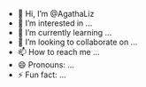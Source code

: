 - 👋 Hi, I’m @AgathaLiz
- 👀 I’m interested in ...
- 🌱 I’m currently learning ...
- 💞️ I’m looking to collaborate on ...
- 📫 How to reach me ...
- 😄 Pronouns: ...
- ⚡ Fun fact: ...

<!---
AgathaLiz/AgathaLiz is a ✨ special ✨ repository because its `README.md` (this file) appears on your GitHub profile.
You can click the Preview link to take a look at your changes.
--->
